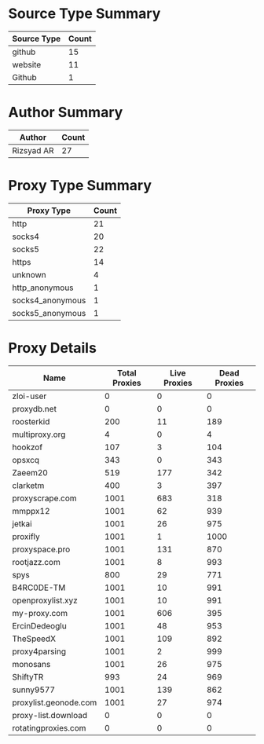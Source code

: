 # Source Type Summary

| Source Type | Count |
|-------------|-------|
| github | 15 |
| website | 11 |
| Github | 1 |


# Author Summary

| Author | Count |
|--------|-------|
| Rizsyad AR | 27 |


# Proxy Type Summary

| Proxy Type | Count |
|------------|-------|
| http | 21 |
| socks4 | 20 |
| socks5 | 22 |
| https | 14 |
| unknown | 4 |
| http_anonymous | 1 |
| socks4_anonymous | 1 |
| socks5_anonymous | 1 |


# Proxy Details

| Name | Total Proxies | Live Proxies | Dead Proxies |
|------|---------------|--------------|---------------|
| zloi-user | 0 | 0 | 0 |
| proxydb.net | 0 | 0 | 0 |
| roosterkid | 200 | 11 | 189 |
| multiproxy.org | 4 | 0 | 4 |
| hookzof | 107 | 3 | 104 |
| opsxcq | 343 | 0 | 343 |
| Zaeem20 | 519 | 177 | 342 |
| clarketm | 400 | 3 | 397 |
| proxyscrape.com | 1001 | 683 | 318 |
| mmppx12 | 1001 | 62 | 939 |
| jetkai | 1001 | 26 | 975 |
| proxifly | 1001 | 1 | 1000 |
| proxyspace.pro | 1001 | 131 | 870 |
| rootjazz.com | 1001 | 8 | 993 |
| spys | 800 | 29 | 771 |
| B4RC0DE-TM | 1001 | 10 | 991 |
| openproxylist.xyz | 1001 | 10 | 991 |
| my-proxy.com | 1001 | 606 | 395 |
| ErcinDedeoglu | 1001 | 48 | 953 |
| TheSpeedX | 1001 | 109 | 892 |
| proxy4parsing | 1001 | 2 | 999 |
| monosans | 1001 | 26 | 975 |
| ShiftyTR | 993 | 24 | 969 |
| sunny9577 | 1001 | 139 | 862 |
| proxylist.geonode.com | 1001 | 27 | 974 |
| proxy-list.download | 0 | 0 | 0 |
| rotatingproxies.com | 0 | 0 | 0 |
